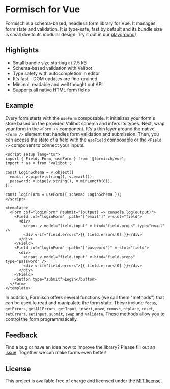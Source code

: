 # Formisch for Vue

Formisch is a schema-based, headless form library for Vue. It manages form state and validation. It is type-safe, fast by default and its bundle size is small due to its modular design. Try it out in our [playground](https://stackblitz.com/edit/formisch-playground-vue)!

## Highlights

- Small bundle size starting at 2.5 kB
- Schema-based validation with Valibot
- Type safety with autocompletion in editor
- It's fast – DOM updates are fine-grained
- Minimal, readable and well thought out API
- Supports all native HTML form fields

## Example

Every form starts with the `useForm` composable. It initializes your form's store based on the provided Valibot schema and infers its types. Next, wrap your form in the `<Form />` component. It's a thin layer around the native `<form />` element that handles form validation and submission. Then, you can access the state of a field with the `useField` composable or the `<Field />` component to connect your inputs.

```vue
<script setup lang="ts">
import { Field, Form, useForm } from '@formisch/vue';
import * as v from 'valibot';

const LoginSchema = v.object({
  email: v.pipe(v.string(), v.email()),
  password: v.pipe(v.string(), v.minLength(8)),
});

const loginForm = useForm({ schema: LoginSchema });
</script>

<template>
  <Form :of="loginForm" @submit="(output) => console.log(output)">
    <Field :of="loginForm" :path="['email']" v-slot="field">
      <div>
        <input v-model="field.input" v-bind="field.props" type="email" />
        <div v-if="field.errors">{{ field.errors[0] }}</div>
      </div>
    </Field>
    <Field :of="loginForm" :path="['password']" v-slot="field">
      <div>
        <input v-model="field.input" v-bind="field.props" type="password" />
        <div v-if="field.errors">{{ field.errors[0] }}</div>
      </div>
    </Field>
    <button type="submit">Login</button>
  </Form>
</template>
```

In addition, Formisch offers several functions (we call them "methods") that can be used to read and manipulate the form state. These include `focus`, `getErrors`, `getAllErrors`, `getInput`, `insert`, `move`, `remove`, `replace`, `reset`, `setErrors`, `setInput`, `submit`, `swap` and `validate`. These methods allow you to control the form programmatically.

## Feedback

Find a bug or have an idea how to improve the library? Please fill out an [issue](https://github.com/fabian-hiller/formisch/issues/new). Together we can make forms even better!

## License

This project is available free of charge and licensed under the [MIT license](https://github.com/fabian-hiller/formisch/blob/main/LICENSE.md).
